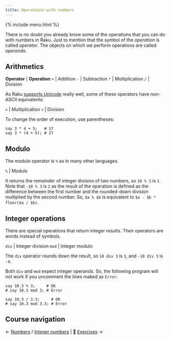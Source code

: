 ```yaml
---
title: Operations with numbers
---
```


{% include menu.html %}

There is no doubt you already know some of the operations that you can do with numbers in Raku. Just to mention that the symbol of the _operation_ is called _operator_. The objects on which we perform operations are called _operands_.

## Arithmetics

**Operator** | **Operation**
`+` | Addition
`-` | Subtraction
`*` | Multiplication
`/` | Division

As Raku [supports Unicode](/raku-course/on-unicode) really well, some of these operators have non-ASCII equivalents:

`×` | Multiplication
`÷` | Division

To change the order of execution, use parentheses:

    say 3 * 4 + 5;   # 17
    say 3 * (4 + 5); # 27

## Modulo

The modulo operator is `%` as in many other languages.

`%` | Modulo

It returns the remainder of integer division of two numbers, so `10 % 3` is `1`. Note that `-10 % 3` is `2` as the result of the operation is defined as the difference between the first number and the rounded-down division multiplied by the second number. So, `$a % $b` is equivalent to `$a - $b * floor($a / $b)`.

## Integer operations

There are special operations that return integer results. Their operators are words instead of symbols.

`div` | Integer division
`mod` | Integer modulo

The `div` operator rounds down the result, so `10 div 3` is `3`, and `-10 div 3` is `-4`.

Both `div` and `mod` expect integer operands. So, the following program will not work if you uncomment the lines maked as `Error`:

    say 10.3 % 3;     # OK
    # say 10.3 mod 3; # Error

    say 10.3 / 3.3;     # OK
    # say 10.3 mod 3.3; # Error

## Course navigation

← [Numbers](/raku-course/numbers) / [Integer numbers](/raku-course/numbers/integers) | 💪 [Exercises](../exercises) →
